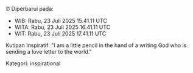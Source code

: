 ⏰ Diperbarui pada:
- WIB: Rabu, 23 Juli 2025 15.41.11 UTC
- WITA: Rabu, 23 Juli 2025 16.41.11 UTC
- WIT: Rabu, 23 Juli 2025 17.41.11 UTC

Kutipan Inspiratif:
"I am a little pencil in the hand of a writing God who is sending a love letter to the world."


Kategori: inspirational

